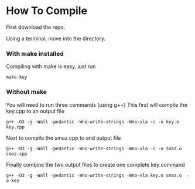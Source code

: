 # How To Compile
First download the repo.

Using a terminal, move into the directory.

### With make installed
Compiling with make is easy, just run 

`make key`

### Without make
You will need to run three commands (using g++) 
This first will compile the key.cpp to an output file

`g++ -O3 -g -Wall -pedantic -Wno-write-strings -Wno-vla -c -o key.o key.cpp`

Next to compile the smaz.cpp to and output file

`g++ -O3 -g -Wall -pedantic -Wno-write-strings -Wno-vla -c -o smaz.o smaz.cpp`

Finally combine the two output files to create one complete key command

`g++ -O3 -g -Wall -pedantic -Wno-write-strings -Wno-vla key.o smaz.o  -o key`
